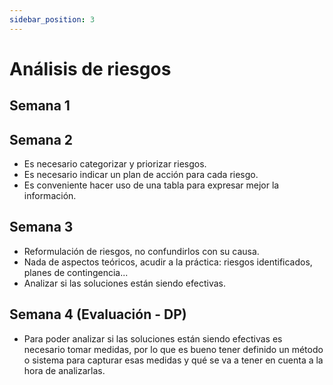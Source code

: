 ```yaml
---
sidebar_position: 3
---
```


# Análisis de riesgos

## Semana 1

## Semana 2

- Es necesario categorizar y priorizar riesgos.
- Es necesario indicar un plan de acción para cada riesgo.
- Es conveniente hacer uso de una tabla para expresar mejor la información.

## Semana 3

- Reformulación de riesgos, no confundirlos con su causa.
- Nada de aspectos teóricos, acudir a la práctica: riesgos identificados, planes de contingencia...
- Analizar si las soluciones están siendo efectivas.

## Semana 4 (Evaluación - DP)

- Para poder analizar si las soluciones están siendo efectivas es necesario tomar medidas, por lo que es bueno tener definido un método o sistema para capturar esas medidas y qué se va a tener en cuenta a la hora de analizarlas.